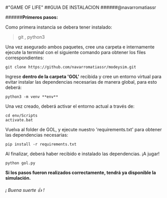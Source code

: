 #"GAME OF LIFE"
##GUIA DE INSTALACION
######@navarromatiassr

######**Primeros pasos:**

Como primera instancia se debera tener instalado:

>git , python3

Una vez asegurado ambos paquetes, cree una carpeta e internamente ejecute la terminal con el siguiente
comando para obtener los files correspondientes:

```
git clone https://github.com/navarromatiassr/modeysim.git

```
Ingrese **dentro de la carpeta 'GOL'** recibida y cree un entorno virtual para evitar instalar las dependencias necesarias
de manera global, para esto deberá:
```
python3 -m venv **env**
```
Una vez creado, deberá activar el entorno actual a través de:
```
cd env/Scripts
activate.bat
```
Vuelva al folder de GOL, y ejecute nuestro 'requirements.txt' para obtener las dependencias necesarias:
```
pip install -r requirements.txt
```
Al finalizar, deberá haber recibido e instalado las dependencias. ¡A jugar!
```
python gol.py
```

**Si los pasos fueron realizados correctamente, tendrá ya disponible la simulación.**
######                            ¡ Buena suerte :+1: !

